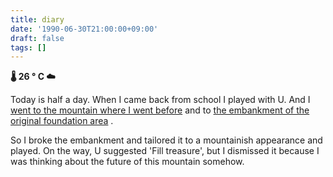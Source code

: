 ```yaml
---
title: diary
date: '1990-06-30T21:00:00+09:00'
draft: false
tags: []
---
```


**🌡 26 ° C ☁**

Today is half a day. When I came back from school I played with U. And I [went to the mountain where I went before](./11-diary.md) and to [the embankment of the original foundation area](./11-diary.md) .

So I broke the embankment and tailored it to a mountainish appearance and played. On the way, U suggested 'Fill treasure', but I dismissed it because I was thinking about the future of this mountain somehow.
